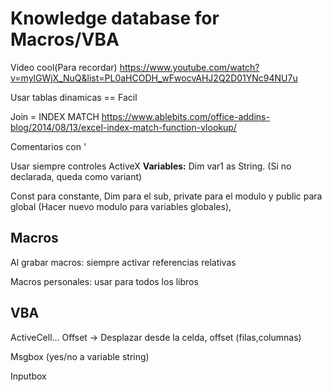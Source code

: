 # Knowledge database for Macros/VBA
Video cool(Para recordar) https://www.youtube.com/watch?v=mylGWjX_NuQ&list=PL0aHCODH_wFwocvAHJ2Q2D01YNc94NU7u

Usar tablas dinamicas == Facil

Join = INDEX MATCH https://www.ablebits.com/office-addins-blog/2014/08/13/excel-index-match-function-vlookup/

Comentarios con '

Usar siempre controles ActiveX
**Variables:**
Dim var1 as String. (Si no declarada, queda como variant)

Const para constante, Dim para el sub, private para el modulo y public para global (Hacer nuevo modulo para variables globales),

## Macros
Al grabar macros: siempre activar referencias relativas

Macros personales: usar para todos los libros

## VBA
ActiveCell...
Offset -> Desplazar desde la celda, offset (filas,columnas)

Msgbox (yes/no a variable string)

Inputbox
